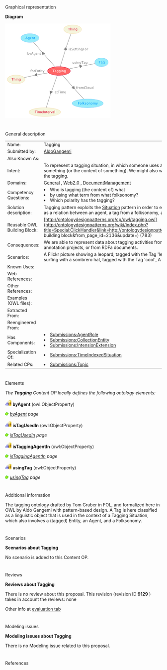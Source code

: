 # 

 Graphical representation



__Diagram__ 





[![Image:Tagging.png](./Tagging.png)](../Image/Tagging.png.md "Image:Tagging.png")





# 

 General description




|  |  |
| --- | --- |
|  Name:  |  Tagging  |
|  Submitted by:  | [AldoGangemi](../User/AldoGangemi.md "User:AldoGangemi")  |
|  Also Known As:  |  |
|  Intent:  |  To represent a tagging situation, in which someone uses a term, from a list of a folksonomy, to tag something (or the content of something). We might also want to represent the time and the polarity of the tagging.  |
|  Domains:  | [General](../Community/General.md "Community:General")  , [Web2.0](../Community/Web2.0.md "Community:Web2.0")  , [DocumentManagement](../Community/DocumentManagement.md "Community:DocumentManagement")  |
|  Competency Questions:  | <li>       Who is tagging (the content of) what      </li><li>       by using what term from what folksonomy?      </li><li>       Which polarity has the tagging?      </li> |
|  Solution description:  |  Tagging pattern exploits the [Situation](../DescriptionAndSituation/DescriptionAndSituation.md "Submissions:Situation")  pattern in order to encode Gruber's definition that has tagging as a relation between an agent, a tag from a folksonomy, a content tagged, a polarity.  |
|  Reusable OWL Building Block:  | [http://ontologydesignpatterns.org/cp/owl/tagging.owl](http://ontologydesignpatterns.org/wiki/index.php?title=Special:ClickHandler&link=http://ontologydesignpatterns.org/cp/owl/tagging.owl&message=OWL building block&from_page_id=2136&update=)  (783)  |
|  Consequences:  |  We are able to represent data about tagging activities from web 2.0 applications, from document annotation projects, or from RDFa documents.  |
|  Scenarios:  |  A Flickr picture showing a leopard, tagged with the Tag 'leopard', A Flickr picture showing a boy surfing with a sombrero hat, tagged with the Tag 'cool', A Flickr picture tagged as 'taken in Sicily'  |
|  Known Uses:  |  |
|  Web References:  |  |
|  Other References:  |  |
|  Examples (OWL files):  |  |
|  Extracted From:  |  |
|  Reengineered From:  |  |
|  Has Components:  | <li><a href="../AgentRole/AgentRole.md" title="Submissions:AgentRole">        Submissions:AgentRole       </a></li><li><a href="../CollectionEntity/CollectionEntity.md" title="Submissions:CollectionEntity">        Submissions:CollectionEntity       </a></li><li><a href="../IntensionExtension/IntensionExtension.md" title="Submissions:IntensionExtension">        Submissions:IntensionExtension       </a></li> |
|  Specialization Of:  | <li><a href="../TimeIndexedSituation/TimeIndexedSituation.md" title="Submissions:TimeIndexedSituation">        Submissions:TimeIndexedSituation       </a></li> |
|  Related CPs:  | <li><a href="../SimpleTopic/SimpleTopic.md" title="Submissions:Topic">        Submissions:Topic       </a></li> |



  





# 

 Elements



_The
 __Tagging__ 
 Content OP locally defines the following ontology elements:_ 





[![ObjectProperty](./20px-ObjectProperty.gif)](../Image/ObjectProperty.gif.md "ObjectProperty")
__byAgent__ 
 (owl:ObjectProperty)
 
[![](./11px-ArrowRight.gif)](../Image/ArrowRight.gif.md "ArrowRight.gif")
_[byAgent](./Tagging/byAgent.md "Submissions:Tagging/byAgent") 
 page_ 



[![ObjectProperty](./20px-ObjectProperty.gif)](../Image/ObjectProperty.gif.md "ObjectProperty")
__isTagUsedIn__ 
 (owl:ObjectProperty)
 
[![](./11px-ArrowRight.gif)](../Image/ArrowRight.gif.md "ArrowRight.gif")
_[isTagUsedIn](./Tagging/isTagUsedIn.md "Submissions:Tagging/isTagUsedIn") 
 page_ 



[![ObjectProperty](./20px-ObjectProperty.gif)](../Image/ObjectProperty.gif.md "ObjectProperty")
__isTaggingAgentIn__ 
 (owl:ObjectProperty)
 
[![](./11px-ArrowRight.gif)](../Image/ArrowRight.gif.md "ArrowRight.gif")
_[isTaggingAgentIn](./Tagging/isTaggingAgentIn.md "Submissions:Tagging/isTaggingAgentIn") 
 page_ 



[![ObjectProperty](./20px-ObjectProperty.gif)](../Image/ObjectProperty.gif.md "ObjectProperty")
__usingTag__ 
 (owl:ObjectProperty)
 
[![](./11px-ArrowRight.gif)](../Image/ArrowRight.gif.md "ArrowRight.gif")
_[usingTag](./Tagging/usingTag.md "Submissions:Tagging/usingTag") 
 page_ 


# 

 Additional information



 The tagging ontology drafted by Tom Gruber in FOL, and formalized here in OWL by Aldo Gangemi with pattern-based design.
A Tag is here classified as a linguistic object that is used in the context of a Tagging Situation, which also involves a (tagged) Entity, an Agent, and a Folksonomy.
 



# 

 Scenarios




__Scenarios about Tagging__ 


 No scenario is added to this Content OP.
 




# 

 Reviews




__Reviews about Tagging__ 


 There is no review about this proposal.
This revision (revision ID
 __9129__ 
 ) takes in account the reviews: none
 



 Other info at
 [evaluation tab](http://ontologydesignpatterns.org/wiki/index.php?title=Submissions:Tagging&action=evaluation "http://ontologydesignpatterns.org/wiki/index.php?title=Submissions:Tagging&action=evaluation") 





  





# 

 Modeling issues




__Modeling issues about Tagging__ 


 There is no Modeling issue related to this proposal.
 




  





# 

 References
